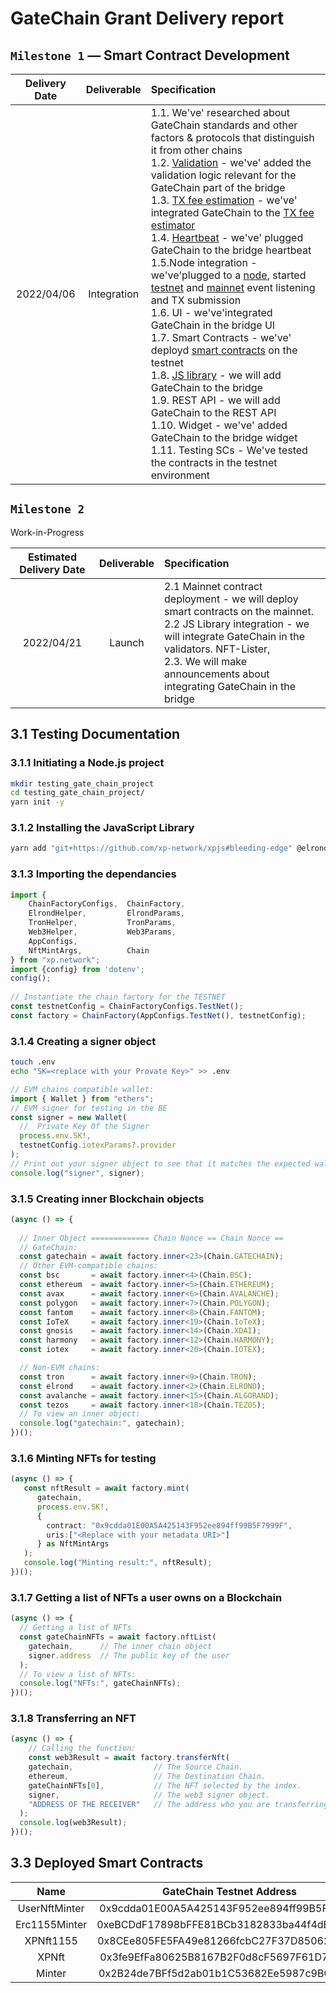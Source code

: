 # GateChain Grant Delivery report

## `Milestone 1` — Smart Contract Development

| Delivery Date | Deliverable | Specification |
|:-:|:-:|:-|
|2022/04/06|Integration|1.1. We've' researched about GateChain standards and other factors & protocols that distinguish it from other chains<br/>1.2. [Validation](https://github.com/XP-NETWORK/migration-validator) - we've' added the validation logic relevant for the GateChain part of the bridge<br/>1.3. [TX fee estimation]() - we've' integrated GateChain to the [TX fee estimator](https://github.com/XP-NETWORK/estimator)<br/>1.4. [Heartbeat](https://github.com/XP-NETWORK/validator-pinger) - we've' plugged GateChain to the bridge heartbeat<br/>1.5.Node integration - we've'plugged to a [node](), started [testnet](https://testnet.gatenode.cc) and [mainnet](https://evm.gatenode.cc) event listening and TX submission<br/>1.6. UI - we've'integrated GateChain in the bridge UI<br/>1.7. Smart Contracts - we've' deployd [smart contracts](#33-deployed-smart-contracts) on the testnet<br/>1.8. [JS library](https://github.com/XP-NETWORK/xpjs/commit/06533f92431ef1e27142607136430865ba1972e1) - we will add GateChain to the bridge<br/>1.9. REST API - we will add GateChain to the REST API<br/>1.10. Widget - we've' added GateChain to the bridge widget<br/>1.11. Testing SCs - We've tested the contracts in the testnet environment|

## `Milestone 2`

Work-in-Progress<br/>

| Estimated Delivery Date | Deliverable | Specification |
|:-:|:-:|:-|
| 2022/04/21 | Launch | 2.1 Mainnet contract deployment - we will deploy smart contracts on the mainnet.<br/>2.2 JS Library integration - we will integrate GateChain in the validators. NFT-Lister,<br/>2.3. We will make announcements about integrating GateChain in the bridge|

## 3.1 Testing Documentation

### 3.1.1 Initiating a Node.js project
```bash
mkdir testing_gate_chain_project
cd testing_gate_chain_project/
yarn init -y
```

### 3.1.2 Installing the JavaScript Library

```bash
yarn add "git+https://github.com/xp-network/xpjs#bleeding-edge" @elrondnetwork/erdjs ethers @taquito/taquito @temple-wallet/dapp dotenv
```

### 3.1.3 Importing the dependancies

```ts
import {
    ChainFactoryConfigs,  ChainFactory,
    ElrondHelper,         ElrondParams,
    TronHelper,           TronParams,
    Web3Helper,           Web3Params,
    AppConfigs,
    NftMintArgs,          Chain
} from "xp.network";
import {config} from 'dotenv';
config();
  
// Instantiate the chain factory for the TESTNET
const testnetConfig = ChainFactoryConfigs.TestNet();
const factory = ChainFactory(AppConfigs.TestNet(), testnetConfig);
```

### 3.1.4 Creating a signer object

```bash
touch .env
echo "SK=<replace with your Provate Key>" >> .env
```

```ts
// EVM chains compatible wallet:
import { Wallet } from "ethers";
// EVM signer for testing in the BE
const signer = new Wallet(
  //  Private Key Of the Signer
  process.env.SK!,
  testnetConfig.iotexParams?.provider
);
// Print out your signer object to see that it matches the expected wallet
console.log("signer", signer);
```

### 3.1.5 Creating inner Blockchain objects

```ts
(async () => {
  
  // Inner Object ============= Chain Nonce == Chain Nonce ==
  // GateChain:
  const gatechain = await factory.inner<23>(Chain.GATECHAIN);
  // Other EVM-compatible chains:
  const bsc       = await factory.inner<4>(Chain.BSC);
  const ethereum  = await factory.inner<5>(Chain.ETHEREUM);
  const avax      = await factory.inner<6>(Chain.AVALANCHE);
  const polygon   = await factory.inner<7>(Chain.POLYGON);
  const fantom    = await factory.inner<8>(Chain.FANTOM);
  const IoTeX     = await factory.inner<19>(Chain.IoTeX);
  const gnosis    = await factory.inner<14>(Chain.XDAI);
  const harmony   = await factory.inner<12>(Chain.HARMONY);
  const iotex     = await factory.inner<20>(Chain.IOTEX);

  // Non-EVM chains:
  const tron      = await factory.inner<9>(Chain.TRON);
  const elrond    = await factory.inner<2>(Chain.ELROND);
  const avalanche = await factory.inner<15>(Chain.ALGORAND);
  const tezos     = await factory.inner<18>(Chain.TEZOS);
  // To view an inner object:
  console.log("gatechain:", gatechain);
})();
```

### 3.1.6 Minting NFTs for testing
```ts
(async () => {
   const nftResult = await factory.mint(
      gatechain,
      process.env.SK!,
      {
        contract: "0x9cdda01E00A5A425143F952ee894ff99B5F7999F",
        uris:["<Replace with your metadata URI>"]
      } as NftMintArgs
   );
   console.log("Minting result:", nftResult);
})();
```

### 3.1.7 Getting a list of NFTs a user owns on a Blockchain
```ts
(async () => {
  // Getting a list of NFTs
  const gateChainNFTs = await factory.nftList(
    gatechain,      // The inner chain object
    signer.address  // The public key of the user
  );
  // To view a list of NFTs:
  console.log("NFTs:", gateChainNFTs);
})();
```
### 3.1.8  Transferring an NFT
```ts
(async () => {
    // Calling the function:
    const web3Result = await factory.transferNft(
    gatechain,                  // The Source Chain.
    ethereum,                   // The Destination Chain.
    gateChainNFTs[0],           // The NFT selected by the index.
    signer,                     // The web3 signer object.
    "ADDRESS OF THE RECEIVER"   // The address who you are transferring the NFT to.
  );
  console.log(web3Result);
})();
```

## 3.3 Deployed Smart Contracts

|Name|GateChain Testnet Address|
|:-:|:-:|
|UserNftMinter|0x9cdda01E00A5A425143F952ee894ff99B5F7999F|
|Erc1155Minter|0xeBCDdF17898bFFE81BCb3182833ba44f4dB25525|
|XPNft1155|0x8CEe805FE5FA49e81266fcbC27F37D85062c1707|
|XPNft|0x3fe9EfFa80625B8167B2F0d8cF5697F61D77e4a2|
|Minter|0x2B24de7BFf5d2ab01b1C53682Ee5987c9BCf1BAc|